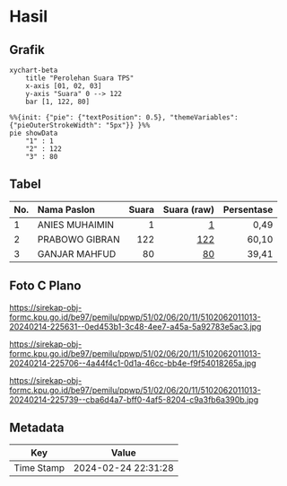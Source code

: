 # Hasil

## Grafik

```mermaid
xychart-beta
    title "Perolehan Suara TPS"
    x-axis [01, 02, 03]
    y-axis "Suara" 0 --> 122
    bar [1, 122, 80]
```

```mermaid
%%{init: {"pie": {"textPosition": 0.5}, "themeVariables": {"pieOuterStrokeWidth": "5px"}} }%%
pie showData
    "1" : 1
    "2" : 122
    "3" : 80
```

## Tabel

| No. | Nama Paslon    | Suara | Suara (raw) | Persentase |
|:--- |:-------------- | -----:| -----------:| ----------:|
| 1   | ANIES MUHAIMIN | 1     | [1][p-1]    | 0,49       |
| 2   | PRABOWO GIBRAN | 122   | [122][p-2]  | 60,10      |
| 3   | GANJAR MAHFUD  | 80    | [80][p-3]   | 39,41      |


[p-1]: https://github.com/gigit-pemilu/pemilu-2024-51-bali/blob/main/pilpres/hitung-suara/sub/51-bali/sub/02-tabanan/sub/06-kediri/sub/2011-nyitdah/sub/013-tps/sub/paslon-1.txt
[p-2]: https://github.com/gigit-pemilu/pemilu-2024-51-bali/blob/main/pilpres/hitung-suara/sub/51-bali/sub/02-tabanan/sub/06-kediri/sub/2011-nyitdah/sub/013-tps/sub/paslon-2.txt
[p-3]: https://github.com/gigit-pemilu/pemilu-2024-51-bali/blob/main/pilpres/hitung-suara/sub/51-bali/sub/02-tabanan/sub/06-kediri/sub/2011-nyitdah/sub/013-tps/sub/paslon-3.txt

## Foto C Plano

https://sirekap-obj-formc.kpu.go.id/be97/pemilu/ppwp/51/02/06/20/11/5102062011013-20240214-225631--0ed453b1-3c48-4ee7-a45a-5a92783e5ac3.jpg

https://sirekap-obj-formc.kpu.go.id/be97/pemilu/ppwp/51/02/06/20/11/5102062011013-20240214-225706--4a44f4c1-0d1a-46cc-bb4e-f9f54018265a.jpg

https://sirekap-obj-formc.kpu.go.id/be97/pemilu/ppwp/51/02/06/20/11/5102062011013-20240214-225739--cba6d4a7-bff0-4af5-8204-c9a3fb6a390b.jpg


## Metadata

| Key        | Value               |
| ---------- | ------------------- |
| Time Stamp | 2024-02-24 22:31:28 |



